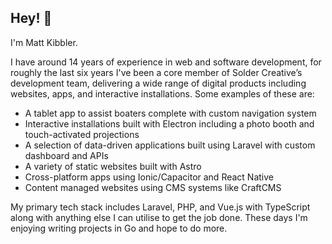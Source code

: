 ## Hey! 👋

I'm Matt Kibbler.

I have around 14 years of experience in web and software development, for roughly the last six years I've been a core member of Solder Creative’s development team, delivering a wide range of digital products including websites, apps, and interactive installations. Some examples of these are:

- A tablet app to assist boaters complete with custom navigation system
- Interactive installations built with Electron including a photo booth and touch-activated projections
- A selection of data-driven applications built using Laravel with custom dashboard and APIs
- A variety of static websites built with Astro
- Cross-platform apps using Ionic/Capacitor and React Native
- Content managed websites using CMS systems like CraftCMS

My primary tech stack includes Laravel, PHP, and Vue.js with TypeScript along with anything else I can utilise to get the job done. These days I'm enjoying writing projects in Go and hope to do more.
